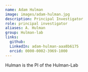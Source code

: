 ```yaml
---
name: Adam Hulman
image: images/adam-hulman.jpg
description: Principal Investigator
role: principal investigator
aliases: A. Hulman
group: Hulman-lab
links:
  github: 
  LinkedIn: adam-hulman-aaa8b6175
  orcid: 0000-0002-3969-1000
---
```


Hulman is the PI of the Hulman-Lab
